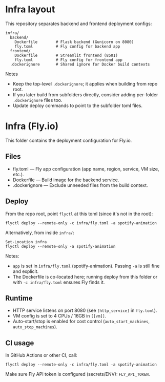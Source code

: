 # Infra layout

This repository separates backend and frontend deployment configs:

```
infra/
  backend/
    Dockerfile        # Flask backend (Gunicorn on 8080)
    fly.toml          # Fly config for backend app
  frontend/
    Dockerfile        # Streamlit frontend (8501)
    fly.toml          # Fly config for frontend app
  .dockerignore       # Shared ignore for Docker build contexts
```

Notes
- Keep the top-level `.dockerignore`; it applies when building from repo root.
- If you later build from subfolders directly, consider adding per-folder `.dockerignore` files too.
- Update deploy commands to point to the subfolder toml files.
# Infra (Fly.io)

This folder contains the deployment configuration for Fly.io.

## Files

- fly.toml — Fly app configuration (app name, region, service, VM size, etc.).
- Dockerfile — Build image for the backend service.
- .dockerignore — Exclude unneeded files from the build context.

## Deploy

From the repo root, point `flyctl` at this toml (since it's not in the root):

```pwsh
flyctl deploy --remote-only -c infra/fly.toml -a spotify-animation
```

Alternatively, from inside `infra/`:

```pwsh
Set-Location infra
flyctl deploy --remote-only -a spotify-animation
```

Notes:
- `app` is set in `infra/fly.toml` (spotify-animation). Passing `-a` is still fine and explicit.
- The Dockerfile is co-located here; running deploy from this folder or with `-c infra/fly.toml` ensures Fly finds it.

## Runtime

- HTTP service listens on port 8080 (see `[http_service]` in `fly.toml`).
- VM config is set to 4 CPUs / 16GB in `[[vm]]`.
- Auto-start/stop is enabled for cost control (`auto_start_machines`, `auto_stop_machines`).

## CI usage

In GitHub Actions or other CI, call:

```pwsh
flyctl deploy --remote-only -c infra/fly.toml -a spotify-animation
```

Make sure Fly API token is configured (secrets/ENV): `FLY_API_TOKEN`.
